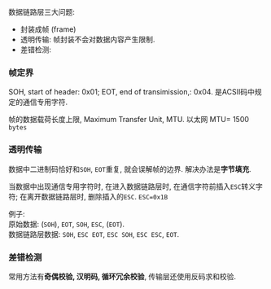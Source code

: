 数据链路层三大问题:
- 封装成帧 (frame)
- 透明传输: 帧封装不会对数据内容产生限制.
- 差错检测:

### 帧定界

SOH, start of header: 0x01; EOT, end of transimission,: 0x04. 是ACSII码中规定的通信专用字符.

帧的数据载荷长度上限, Maximum Transfer Unit, MTU. 以太网 MTU= 1500 `bytes`

### 透明传输

数据中二进制码恰好和`SOH`, `EOT`重复, 就会误解帧的边界. 解决办法是**字节填充**.

当数据中出现通信专用字符时, 在进入数据链路层时, 在通信字符前插入`ESC`转义字符; 在离开数据链路层时, 删除插入的`ESC`. `ESC=0x1B`

例子:  
原始数据: (`SOH`), `EOT`, `SOH`, `ESC`, (`EOT`).  
数据链路层数据: `SOH`, `ESC EOT`, `ESC SOH`, `ESC ESC`, `EOT`.

### 差错检测

常用方法有**奇偶校验, 汉明码, 循环冗余校验**, 传输层还使用反码求和校验.


